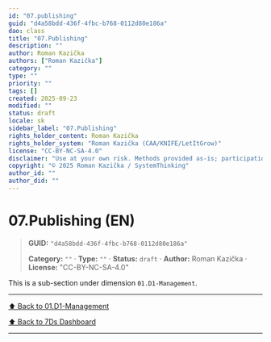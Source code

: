 ```yaml
---
id: "07.publishing"
guid: "d4a58bdd-436f-4fbc-b768-0112d80e186a"
dao: class
title: "07.Publishing"
description: ""
author: Roman Kazička
authors: ["Roman Kazička"]
category: ""
type: ""
priority: ""
tags: []
created: 2025-09-23
modified: ""
status: draft
locale: sk
sidebar_label: "07.Publishing"
rights_holder_content: Roman Kazička
rights_holder_system: "Roman Kazička (CAA/KNIFE/LetItGrow)"
license: "CC-BY-NC-SA-4.0"
disclaimer: "Use at your own risk. Methods provided as-is; participation is voluntary and context-aware."
copyright: "© 2025 Roman Kazička / SystemThinking"
author_id: ""
author_did: ""
---
```

# 07.Publishing (EN)
<!-- fm-visible: start -->

> **GUID:** `"d4a58bdd-436f-4fbc-b768-0112d80e186a"`
>   
> **Category:** `""` · **Type:** `""` · **Status:** `draft` · **Author:** Roman Kazička · **License:** "CC-BY-NC-SA-4.0"
<!-- fm-visible: end -->


This is a sub-section under dimension `01.D1-Management`.

---
[⬆ Back to 01.D1-Management](../index.md)

[⬆ Back to 7Ds Dashboard](../../index.md)


---